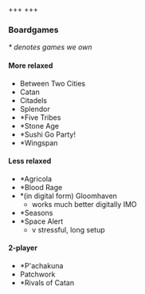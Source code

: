 +++
+++

### Boardgames

<i>* denotes games we own</i>

#### More relaxed
- Between Two Cities
- Catan
- Citadels
- Splendor
- *Five Tribes
- *Stone Age
- *Sushi Go Party!
- *Wingspan

#### Less relaxed
- *Agricola
- *Blood Rage
- *(in digital form) Gloomhaven
    - works much better digitally IMO
- *Seasons
- *Space Alert
    - v stressful, long setup

#### 2-player
- *P'achakuna
- Patchwork
- *Rivals of Catan